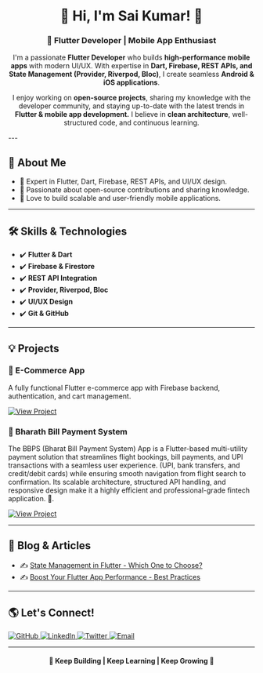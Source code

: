 <h1 align="center">👋 Hi, I'm Sai Kumar! 🚀</h1>

<h3 align="center">💙 Flutter Developer | Mobile App Enthusiast</h3>

<p align="center">
  I'm a passionate <strong>Flutter Developer</strong> who builds <strong>high-performance mobile apps</strong> with modern UI/UX.  
  With expertise in <strong>Dart, Firebase, REST APIs, and State Management (Provider, Riverpod, Bloc)</strong>,  
  I create seamless <strong>Android & iOS applications</strong>.  
</p>

<p align="center">
  I enjoy working on <strong>open-source projects</strong>, sharing my knowledge with the developer community,  
  and staying up-to-date with the latest trends in <strong>Flutter & mobile app development.</strong>  
  I believe in <strong>clean architecture</strong>, well-structured code, and continuous learning.
</p>
---

<h2>🚀 About Me</h2>
<ul>
  <li>🔹 Expert in Flutter, Dart, Firebase, REST APIs, and UI/UX design.</li>
  <li>🔹 Passionate about open-source contributions and sharing knowledge.</li>
  <li>🔹 Love to build scalable and user-friendly mobile applications.</li>
</ul>

---

<h2>🛠 Skills & Technologies</h2>
<ul>
  <li>✔️ <strong>Flutter & Dart</strong></li>
  <li>✔️ <strong>Firebase & Firestore</strong></li>
  <li>✔️ <strong>REST API Integration</strong></li>
  <li>✔️ <strong>Provider, Riverpod, Bloc</strong></li>
  <li>✔️ <strong>UI/UX Design</strong></li>
  <li>✔️ <strong>Git & GitHub</strong></li>
</ul>

---

<h2>💡 Projects</h2>
<div>
  <h3>📱 E-Commerce App</h3>
  <p>A fully functional Flutter e-commerce app with Firebase backend, authentication, and cart management.</p>
  <a href="https://github.com/yourgithub/ecommerce-app" target="_blank">
    <img src="https://img.shields.io/badge/View%20Project-blue?style=for-the-badg" alt="View Project">
  </a>
</div>

<div>
  <h3>💬 Bharath Bill Payment System</h3>
  <p>The BBPS (Bharat Bill Payment System) App is a Flutter-based multi-utility payment solution that streamlines flight bookings, bill payments, and UPI transactions with a seamless user experience. (UPI, bank transfers, and credit/debit cards) while ensuring smooth navigation from flight search to confirmation. Its scalable architecture, structured API handling, and responsive design make it a highly efficient and professional-grade fintech application. 🚀.</p>
  <a href="https://github.com/Gaddam-Reddy/project1-bppa" target="_blank">
    <img src="https://img.shields.io/badge/View%20Project-blue?style=for-the-badge" alt="View Project">
  </a>
</div>

---

<h2>📖 Blog & Articles</h2>
<ul>
  <li>✍️ <a href="https://dev.to/yourprofile/flutter-state-management" target="_blank">State Management in Flutter - Which One to Choose?</a></li>
  <li>✍️ <a href="https://medium.com/yourprofile/flutter-performance-tips" target="_blank">Boost Your Flutter App Performance - Best Practices</a></li>
</ul>

---

<h2>🌎 Let's Connect!</h2>
<p>
  <a href="https://github.com/yourgithub" target="_blank">
    <img src="https://img.shields.io/badge/GitHub-black?style=for-the-badge&logo=github" alt="GitHub">
  </a>
  <a href="https://linkedin.com/in/yourlinkedin" target="_blank">
    <img src="https://img.shields.io/badge/LinkedIn-blue?style=for-the-badge&logo=linkedin" alt="LinkedIn">
  </a>
  <a href="https://twitter.com/yourtwitter" target="_blank">
    <img src="https://img.shields.io/badge/Twitter-blue?style=for-the-badge&logo=twitter" alt="Twitter">
  </a>
  <a href="mailto:saikumar.dev@gmail.com">
    <img src="https://img.shields.io/badge/Email-red?style=for-the-badge&logo=gmail" alt="Email">
  </a>
</p>

---

<h4 align="center">💙 Keep Building | Keep Learning | Keep Growing 🚀</h4>
